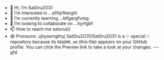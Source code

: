 - 👋 Hi, I’m Sat0ru2O31
- 👀 I’m interested in ...efihjrfkerghi
- 🌱 I’m currently learning ...ktfgergfvreg
- 💞️ I’m looking to collaborate on ...hyrfgbf
- 📫 How to reach me satoru)))
- 😄 Pronouns: ujhyserrghtyj
Sat0ru2O31/Sat0ru2O31 is a ✨ special ✨ repository because its `README.md` (this file) appears on your GitHub profile.
You can click the Preview link to take a look at your changes.
---gfd
